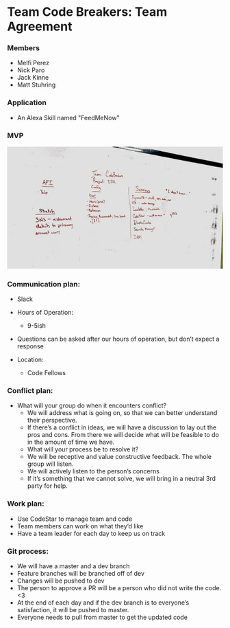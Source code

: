 # Team Code Breakers: Team Agreement

### Members
* Melfi Perez
* Nick Paro
* Jack Kinne
* Matt Stuhring

### Application
* An Alexa Skill named "FeedMeNow"

### MVP

![mvp whiteboard](./mvp-whiteboard.jpeg)

### Communication plan: 
* Slack 
* Hours of Operation:
  * 9-5ish
* Questions can be asked after our hours of operation, but don’t expect a response

* Location:
  * Code Fellows

### Conflict plan: 
* What will your group do when it encounters conflict?
  * We will address what is going on, so that we can better understand their perspective.
  * If there’s a conflict in ideas, we will have a discussion to lay out the pros and cons.  From there we will decide what will be feasible to do in the amount of time we have.
  * What will your process be to resolve it?
  * We will be receptive and value constructive feedback. The whole group will listen.
  * We will actively listen to the person’s concerns
  * If it’s something that we cannot solve, we will bring in a neutral 3rd party for help.

### Work plan:
* Use CodeStar to manage team and code
* Team members can work on what they’d like
* Have a team leader for each day to keep us on track

### Git process:
* We will have a master and a dev branch
* Feature branches will be branched off of dev
* Changes will be pushed to dev
* The person to approve a PR will be a person who did not write the code. <3
* At the end of each day and if the dev branch is to everyone’s satisfaction, it will be pushed to master.
* Everyone needs to pull from master to get the updated code

